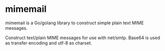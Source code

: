 mimemail
========

mimemail is a Go/golang library to construct simple plain text MIME messages.

Construct text/plain MIME messages for use with net/smtp. Base64 is used as
transfer encoding and utf-8 as charset.
